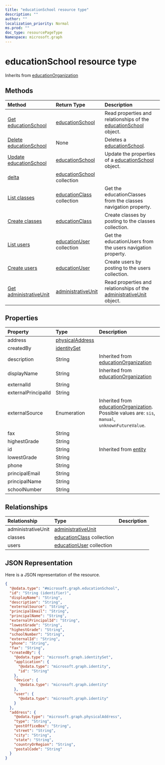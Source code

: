 ```yaml
---
title: "educationSchool resource type"
description: ""
author: ""
localization_priority: Normal
ms.prod: ""
doc_type: resourcePageType
Namespace: microsoft.graph
---
```



# educationSchool resource type




Inherits from [educationOrganization](../resources/educationOrganization.md)

## Methods
|Method|Return Type|Description|
|:---|:---|:---|
|[Get educationSchool](../api/educationschool-get.md)|[educationSchool](../resources/educationSchool.md)|Read properties and relationships of the [educationSchool](../resources/educationschool.md) object.|
|[Delete educationSchool](../api/educationschool-delete.md)|None|Deletes a [educationSchool](../resources/educationschool.md).|
|[Update educationSchool](../api/educationschool-update.md)|[educationSchool](../resources/educationSchool.md)|Update the properties of a [educationSchool](../resources/educationschool.md) object.|
|[delta](../api/educationschool-delta.md)|[educationSchool](../resources/educationSchool.md) collection||
|[List classes](../api/educationschool-list-classes.md)|[educationClass](../resources/educationClass.md) collection|Get the educationClasses from the classes navigation property.|
|[Create classes](../api/educationschool-post-classes.md)|[educationClass](../resources/educationClass.md)|Create classes by posting to the classes collection.|
|[List users](../api/educationschool-list-users.md)|[educationUser](../resources/educationUser.md) collection|Get the educationUsers from the users navigation property.|
|[Create users](../api/educationschool-post-users.md)|[educationUser](../resources/educationUser.md)|Create users by posting to the users collection.|
|[Get administrativeUnit](../api/administrativeunit-get.md)|[administrativeUnit](../resources/administrativeUnit.md)|Read properties and relationships of the [administrativeUnit](../resources/administrativeunit.md) object.|

## Properties
|Property|Type|Description|
|:---|:---|:---|
|address|[physicalAddress](../resources/physicalAddress.md)||
|createdBy|[identitySet](../resources/identitySet.md)||
|description|String| Inherited from [educationOrganization](../resources/educationOrganization.md)|
|displayName|String| Inherited from [educationOrganization](../resources/educationOrganization.md)|
|externalId|String||
|externalPrincipalId|String||
|externalSource|Enumeration| Inherited from [educationOrganization](../resources/educationOrganization.md). Possible values are: `sis`, `manual`, `unknownFutureValue`.|
|fax|String||
|highestGrade|String||
|id|String| Inherited from [entity](../resources/entity.md)|
|lowestGrade|String||
|phone|String||
|principalEmail|String||
|principalName|String||
|schoolNumber|String||

## Relationships
|Relationship|Type|Description|
|:---|:---|:---|
|administrativeUnit|[administrativeUnit](../resources/administrativeUnit.md)||
|classes|[educationClass](../resources/educationClass.md) collection||
|users|[educationUser](../resources/educationUser.md) collection||

## JSON Representation
Here is a JSON representation of the resource.
<!-- {
  "blockType": "resource",
  "keyProperty": "id",
  "@odata.type": "microsoft.graph.educationSchool",
  "baseType": "microsoft.graph.educationOrganization",
  "openType": false
}
-->
``` json
{
  "@odata.type": "#microsoft.graph.educationSchool",
  "id": "String (identifier)",
  "displayName": "String",
  "description": "String",
  "externalSource": "String",
  "principalEmail": "String",
  "principalName": "String",
  "externalPrincipalId": "String",
  "lowestGrade": "String",
  "highestGrade": "String",
  "schoolNumber": "String",
  "externalId": "String",
  "phone": "String",
  "fax": "String",
  "createdBy": {
    "@odata.type": "microsoft.graph.identitySet",
    "application": {
      "@odata.type": "microsoft.graph.identity",
      "id": "String"
    },
    "device": {
      "@odata.type": "microsoft.graph.identity"
    },
    "user": {
      "@odata.type": "microsoft.graph.identity"
    }
  },
  "address": {
    "@odata.type": "microsoft.graph.physicalAddress",
    "type": "String",
    "postOfficeBox": "String",
    "street": "String",
    "city": "String",
    "state": "String",
    "countryOrRegion": "String",
    "postalCode": "String"
  }
}
```

